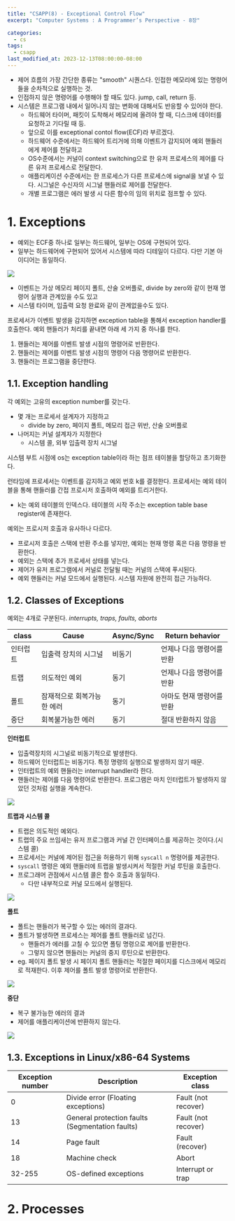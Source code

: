 ```yaml
---
title: "CSAPP(8) - Exceptional Control Flow"
excerpt: "Computer Systems : A Programmer’s Perspective - 8장"

categories:
  - cs
tags:
  - csapp
last_modified_at: 2023-12-13T08:00:00-08:00
---
```


- 제어 흐름의 가장 간단한 종류는 "smooth" 시퀀스다. 인접한 메모리에 있는 명령어들을 순차적으로 실행하는 것. 
- 인접하지 않은 명령어를 수행해야 할 때도 있다. jump, call, return 등. 
- 시스템은 프로그램 내에서 일어나지 않는 변화에 대해서도 반응할 수 있어야 한다. 
  - 하드웨어 타이머, 패킷이 도착해서 메모리에 올려야 할 때, 디스크에 데이터를 요청하고 기다릴 때 등.
  - 앞으로 이를 exceptional contol flow(ECF)라 부르겠다.
  - 하드웨어 수준에서는 하드웨어 트리거에 의해 이벤트가 감지되어 예외 핸들러에게 제어를 전달하고
  - OS수준에서는 커널이 context switching으로 한 유저 프로세스의 제어를 다른 유저 프로세스로 전달한다.
  - 애플리케이션 수준에서는 한 프로세스가 다른 프로세스에 signal을 보낼 수 있다. 시그널은 수신자의 시그널 핸들러로 제어를 전달한다.
  - 개별 프로그램은 에러 발생 시 다른 함수의 임의 위치로 점프할 수 있다.

# 1. Exceptions
- 예외는 ECF중 하나로 일부는 하드웨어, 일부는 OS에 구현되어 있다.
- 일부는 하드웨어에 구현되어 있어서 시스템에 따라 디테일이 다르다. 다만 기본 아이디어는 동일하다.

![](https://img-blog.csdnimg.cn/bf716a4ec38049dca5755551ee5424af.png)
- 이벤트는 가상 메모리 페이지 폴트, 산술 오버플로, divide by zero와 같이 현재 명령어 실행과 관계있을 수도 있고
- 시스템 타이머, 입출력 요청 완료와 같이 관계없을수도 있다.

프로세서가 이벤트 발생을 감지하면 exception table을 통해서 exception handler를 호출한다. 예외 핸들러가 처리를 끝내면 아래 세 가지 중 하나를 한다.
1. 핸들러는 제어를 이벤트 발생 시점의 명령어로 반환한다.
2. 핸들러는 제어를 이벤트 발생 시점의 명령어 다음 명령어로 반환한다.
3. 핸들러는 프로그램을 중단한다.

## 1.1. Exception handling
각 예외는 고유의 exception number를 갖는다.
- 몇 개는 프로세서 설계자가 지정하고
  - divide by zero, 페이지 폴트, 메모리 접근 위반, 산술 오버플로
- 나머지는 커널 설계자가 지정한다
  - 시스템 콜, 외부 입출력 장치 시그널

시스템 부트 시점에 os는 exception table이라 하는 점프 테이블을 할당하고 초기화한다. 

런타임에 프로세서는 이벤트를 감지하고 예외 번호 k를 결정한다. 프로세서는 예외 테이블을 통해 핸들러를 간접 프로시저 호출하여 예외를 트리거한다.
- k는 예외 테이블의 인덱스다. 테이블의 시작 주소는 exception table base register에 존재한다.

예외는 프로시저 호출과 유사하나 다르다.
- 프로시저 호출은 스택에 반환 주소를 넣지만, 예외는 현재 명령 혹은 다음 명령을 반환한다.
- 예외는 스택에 추가 프로세서 상태를 넣는다.
- 제어가 유저 프로그램에서 커널로 전달될 때는 커널의 스택에 푸시된다.
- 예외 핸들러는 커널 모드에서 실행된다. 시스템 자원에 완전히 접근 가능하다.

## 1.2. Classes of Exceptions
예외는 4개로 구분된다. *interrupts, traps, faults, aborts*

class | Cause| Async/Sync | Return behavior
----|----|----|---
인터럽트 | 입출력 장치의 시그널 | 비동기 | 언제나 다음 명령어를 반환
트랩 | 의도적인 예외 | 동기 | 언제나 다음 명령어를 반환
폴트 | 잠재적으로 회복가능한 에러 | 동기 | 아마도 현재 명령어를 반환
중단 | 회복불가능한 에러 | 동기 | 절대 반환하지 않음


**인터럽트**
- 입출력장치의 시그널로 비동기적으로 발생한다.
- 하드웨어 인터럽트는 비동기다. 특정 명령의 실행으로 발생하지 않기 때문.
- 인터럽트의 예외 핸들러는 interrupt handler라 한다.
- 핸들러는 제어를 다음 명령어로 반환한다. 프로그램은 마치 인터럽트가 발생하지 않았던 것처럼 실행을 계속한다.

![](https://cdn.jsdelivr.net/gh/koktlzz/ImgBed@master/20220210215042.png)

**트랩과 시스템 콜**
- 트랩은 의도적인 예외다. 
- 트랩의 주요 쓰임새는 유저 프로그램과 커널 간 인터페이스를 제공하는 것이다.(시스템 콜)
- 프로세서는 커널에 제어된 접근을 허용하기 위해 `syscall n` 명령어를 제공한다.
- `syscall` 명령은 예외 핸들러에 트랩을 발생시켜서 적절한 커널 루틴을 호출한다. 
- 프로그래머 관점에서 시스템 콜은 함수 호출과 동일하다.
  - 다만 내부적으로 커널 모드에서 실행된다.

![](https://cdn.jsdelivr.net/gh/koktlzz/ImgBed@master/20220210221251.png)

**폴트**
- 폴트는 핸들러가 복구할 수 있는 에러의 결과다. 
- 폴트가 발생하면 프로세스는 제어를 폴트 핸들러로 넘긴다. 
  - 핸들러가 에러를 고칠 수 있으면 폴팅 명령으로 제어를 반환한다.
  - 그렇지 않으면 핸들러는 커널의 중지 루틴으로 반환한다.
- eg. 페이지 폴트 발생 시 페이지 폴트 핸들러는 적절한 페이지를 디스크에서 메모리로 적재한다. 이후 제어를 폴트 발생 명령어로 반환한다.

![](https://cdn.jsdelivr.net/gh/koktlzz/ImgBed@master/20220210222537.png)

**중단**
- 복구 불가능한 에러의 결과
- 제어를 애플리케이션에 반환하지 않는다.


![](https://cdn.jsdelivr.net/gh/koktlzz/ImgBed@master/20220210223641.png)

## 1.3. Exceptions in Linux/x86-64 Systems
Exception number | Description | Exception class
---- | ---- | ----
0 | Divide error (Floating exceptions) | Fault (not recover)
13 | General protection faults (Segmentation faults) | Fault (not recover)
14 | Page fault | Fault (recover)
18 | Machine check | Abort
32-255 | OS-defined exceptions | Interrupt or trap

# 2. Processes